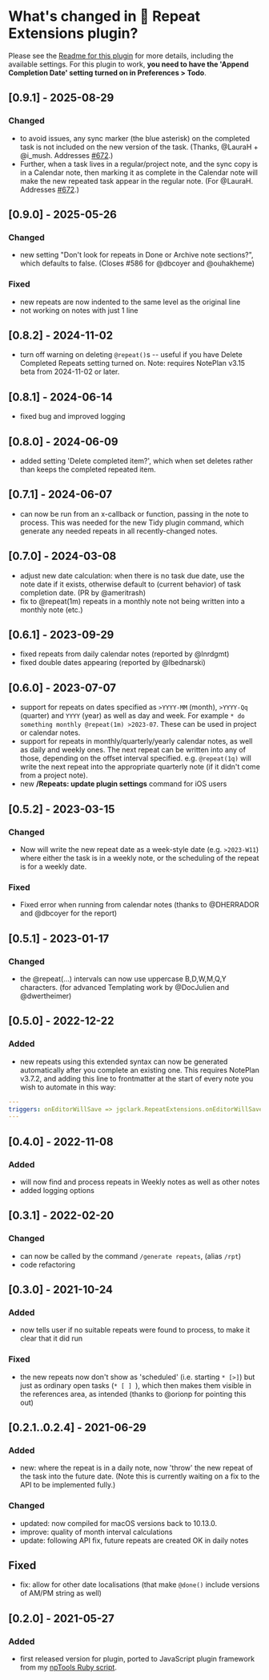 # What's changed in 🔁 Repeat Extensions plugin?
Please see the [Readme for this plugin](https://github.com/NotePlan/plugins/tree/main/jgclark.RepeatExtensions) for more details, including the available settings. For this plugin to work, **you need to have the 'Append Completion Date' setting turned on in Preferences > Todo**.

<!-- - FIXME: new setting "Run Task Sorter after changes?", which use the 'Task Sorting & Tools' Plugin command to sort tasks after generating repeats, using the user's default sort order (set in that plugin's settings). -->
## [0.9.1] - 2025-08-29
### Changed
- to avoid issues, any sync marker (the blue asterisk) on the completed task is not included on the new version of the task. (Thanks, @LauraH + @i_mush. Addresses [#672](https://github.com/NotePlan/plugins/issues/672).)
- Further, when a task lives in a regular/project note, and the sync copy is in a Calendar note, then marking it as complete in the Calendar note will make the new repeated task appear in the regular note.  (For @LauraH. Addresses [#672](https://github.com/NotePlan/plugins/issues/672).)

## [0.9.0] - 2025-05-26
### Changed
- new setting "Don't look for repeats in Done or Archive note sections?", which defaults to false. (Closes #586 for @dbcoyer and @ouhakheme)
### Fixed
- new repeats are now indented to the same level as the original line
- not working on notes with just 1 line

## [0.8.2] - 2024-11-02
- turn off warning on deleting `@repeat()`s -- useful if you have Delete Completed Repeats setting turned on. Note: requires NotePlan v3.15 beta from 2024-11-02 or later.

## [0.8.1] - 2024-06-14
- fixed bug and improved logging

## [0.8.0] - 2024-06-09
- added setting 'Delete completed item?', which when set deletes rather than keeps the completed repeated item.
<!-- - fix detailed logging error in dateTime::cODS -->

## [0.7.1] - 2024-06-07
- can now be run from an x-callback or function, passing in the note to process. This was needed for the new Tidy plugin command, which generate any needed repeats in all recently-changed notes.

## [0.7.0] - 2024-03-08
- adjust new date calculation: when there is no task due date, use the note date if it exists, otherwise default to (current behavior) of task completion date. (PR by @ameritrash)
- fix to @repeat(1m) repeats in a monthly note not being written into a monthly note (etc.)

## [0.6.1] - 2023-09-29
- fixed repeats from daily calendar notes (reported by @lnrdgmt)
- fixed double dates appearing (reported by @lbednarski)

## [0.6.0] - 2023-07-07
- support for repeats on dates specified as `>YYYY-MM` (month), `>YYYY-Qq` (quarter) and `YYYY` (year) as well as day and week. For example `* do something monthly @repeat(1m) >2023-07`.  These can be used in project or calendar notes.
- support for repeats in monthly/quarterly/yearly calendar notes, as well as daily and weekly ones. The next repeat can be written into any of those, depending on the offset interval specified. e.g. `@repeat(1q)` will write the next repeat into the appropriate quarterly note (if it didn't come from a project note).
- new **/Repeats: update plugin settings** command for iOS users

## [0.5.2] - 2023-03-15
### Changed
<!-- - Now internally running from Editor only -->
- Now will write the new repeat date as a week-style date (e.g. `>2023-W11`) where either the task is in a weekly note, or the scheduling of the repeat is for a weekly date.
### Fixed
- Fixed error when running from calendar notes (thanks to @DHERRADOR and @dbcoyer for the report)

## [0.5.1] - 2023-01-17
### Changed
- the @repeat(...) intervals can now use uppercase B,D,W,M,Q,Y characters. (for advanced Templating work by @DocJulien and @dwertheimer)

## [0.5.0] - 2022-12-22
### Added
- new repeats using this extended syntax can now be generated automatically after you complete an existing one. This requires NotePlan v3.7.2, and adding this line to frontmatter at the start of every note you wish to automate in this way:
``` yaml
---
triggers: onEditorWillSave => jgclark.RepeatExtensions.onEditorWillSave
---
```

## [0.4.0] - 2022-11-08
### Added
- will now find and process repeats in Weekly notes as well as other notes
- added logging options

## [0.3.1] - 2022-02-20
### Changed
- can now be called by the command `/generate repeats`, (alias `/rpt`)
- code refactoring

## [0.3.0] - 2021-10-24
### Added
- now tells user if no suitable repeats were found to process, to make it clear that it did run

### Fixed
- the new repeats now don't show as 'scheduled' (i.e. starting `* [>]`) but just as ordinary open tasks (`* [ ] `), which then makes them visible in the references area, as intended (thanks to @orionp for pointing this out)

## [0.2.1..0.2.4] - 2021-06-29
### Added
- new: where the repeat is in a daily note, now 'throw' the new repeat of the task into the future date. (Note this is currently waiting on a fix to the API to be implemented fully.)
### Changed
- updated: now compiled for macOS versions back to 10.13.0.
- improve: quality of month interval calculations
- update: following API fix, future repeats are created OK in daily notes

## Fixed
- fix: allow for other date localisations (that make `@done()` include versions of AM/PM string as well)

## [0.2.0] - 2021-05-27
### Added
- first released version for plugin, ported to JavaScript plugin framework from my [npTools Ruby script](https://github.com/jgclark/NotePlan-tools/).
